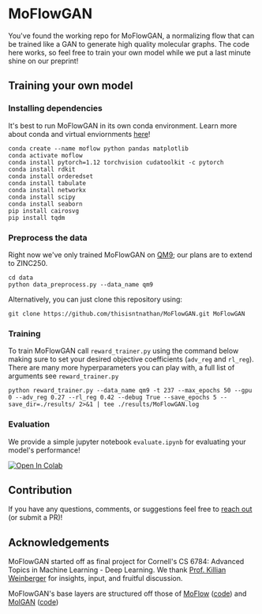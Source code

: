# MoFlowGAN

You've found the working repo for MoFlowGAN, a normalizing flow that can be trained like a GAN to generate high quality molecular graphs. The code here works, so feel free to train your own model while we put a last minute shine on our preprint!  

## Training your own model

### Installing dependencies

It's best to run MoFlowGAN in its own conda environment. Learn more about conda and virtual enviornments [here](https://conda.io/projects/conda/en/latest/index.html)!

```
conda create --name moflow python pandas matplotlib 
conda activate moflow
conda install pytorch=1.12 torchvision cudatoolkit -c pytorch
conda install rdkit
conda install orderedset
conda install tabulate
conda install networkx
conda install scipy
conda install seaborn
pip install cairosvg
pip install tqdm
```

### Preprocess the data

Right now we've only trained MoFlowGAN on [QM9](http://quantum-machine.org/datasets/); our plans are to extend to ZINC250.  

```
cd data
python data_preprocess.py --data_name qm9
```

Alternatively, you can just clone this repository using:

```
git clone https://github.com/thisisntnathan/MoFlowGAN.git MoFlowGAN
```

<!-- We should probably host a copy of the kekulized datasets people can just wget? -->

### Training

To train MoFlowGAN call `reward_trainer.py` using the command below making sure to set your desired objective coefficients (`adv_reg` and `rl_reg`). There are many more hyperparameters you can play with, a full list of arguments see `reward_trainer.py`

```
python reward_trainer.py --data_name qm9 -t 237 --max_epochs 50 --gpu 0 --adv_reg 0.27 --rl_reg 0.42 --debug True --save_epochs 5 --save_dir=./results/ 2>&1 | tee ./results/MoFlowGAN.log
```

### Evaluation

We provide a simple jupyter notebook `evaluate.ipynb` for evaluating your model's performance!

[![Open In Colab](https://colab.research.google.com/assets/colab-badge.svg)](https://colab.research.google.com/github/thisisntnathan/MoFlowGAN/blob/main/evaluate.ipynb)

## Contribution

If you have any questions, comments, or suggestions feel free to [reach out](mailto:nml64@cornell.edu) (or submit a PR)!

## Acknowledgements

MoFlowGAN started off as final project for Cornell's CS 6784: Advanced Topics in Machine Learning - Deep Learning. We thank [Prof. Killian Weinberger](https://www.cs.cornell.edu/~kilian/) for insights, input, and fruitful discussion.  

MoFlowGAN's base layers are structured off those of [MoFlow](https://arxiv.org/abs/2006.10137) ([code](https://github.com/calvin-zcx/moflow)) and [MolGAN](https://arxiv.org/abs/1805.11973) ([code](https://github.com/nicola-decao/MolGAN))
